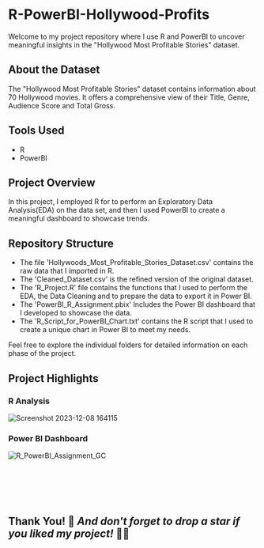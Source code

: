 # R-PowerBI-Hollywood-Profits

Welcome to my project repository where I use R and PowerBI to uncover meaningful insights in the "Hollywood Most Profitable Stories" dataset.

## About the Dataset

The "Hollywood Most Profitable Stories" dataset contains information about 70 Hollywood movies. It offers a comprehensive view of their Title, Genre, Audience Score and Total Gross.

## Tools Used

- R
- PowerBI

## Project Overview

In this project, I employed R for to perform an Exploratory Data Analysis(EDA) on the data set, and then I used PowerBI to create a meaningful dashboard to showcase trends.

## Repository Structure

- The file 'Hollywoods_Most_Profitable_Stories_Dataset.csv' contains the raw data that I imported in R.
- The 'Cleaned_Dataset.csv' is the refined version of the original dataset.
- The 'R_Project.R' file contains the functions that I used to perform the EDA, the Data Cleaning and to prepare the data to export it in Power BI.
- The 'PowerBI_R_Assignment.pbix' Includes the Power BI dashboard that I developed to showcase the data.
- The 'R_Script_for_PowerBI_Chart.txt' contains the R script that I used to create a unique chart in Power BI to meet my needs.

Feel free to explore the individual folders for detailed information on each phase of the project.


## Project Highlights

### R Analysis

![Screenshot 2023-12-08 164115](https://github.com/giacomo-carta/R-PowerBI/assets/153180003/18634628-ac41-4e92-927e-ab0ee4a85e6d)

### Power BI Dashboard
![R_PowerBI_Assignment_GC](https://github.com/giacomo-carta/R-PowerBI/assets/153180003/801c7905-c6c7-47ff-a238-aff9b2582d49)



<br><br><br><br>


## Thank You! 🌟 *And don't forget to drop a star if you liked my project!* 🚀🎉
